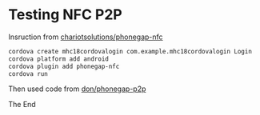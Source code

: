 # Testing NFC P2P

Insruction from [chariotsolutions/phonegap-nfc](https://github.com/chariotsolutions/phonegap-nfc/blob/master/doc/GettingStartedCLI.md)  

```bash
cordova create mhc18cordovalogin com.example.mhc18cordovalogin Login
cordova platform add android
cordova plugin add phonegap-nfc
cordova run
```

Then used code from [don/phonegap-p2p](https://github.com/don/phonegap-p2p)  

The End